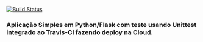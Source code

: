 [![Build Status](https://app.travis-ci.com/vinivioti/devopslab.svg?branch=main)](https://app.travis-ci.com/vinivioti/devopslab)

### Aplicação Simples em Python/Flask com teste usando Unittest integrado ao Travis-CI fazendo deploy na Cloud.
